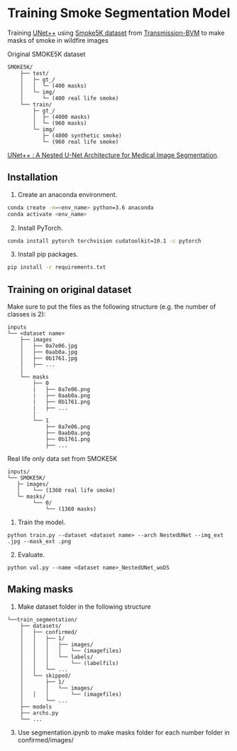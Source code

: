 # Training Smoke Segmentation Model

Training [UNet++](https://arxiv.org/pdf/1807.10165.pdf) using [Smoke5K dataset](https://drive.google.com/file/d/11TM8hsh9R6ZTvLAUzfD6eD051MbOufCi/view?usp=sharing) from [Transmission-BVM](https://github.com/redlessme/Transmission-BVM) to make masks of smoke in wildfire images


Original SMOKE5K dataset
```
SMOKE5K/
    ├── test/
    │   ├─ gt_/
    │   │  └─ (400 masks)
    │   └─ img/
    │      └─ (400 real life smoke)
    └── train/
        ├─ gt_/
        │  ├─ (4000 masks)
        │  └─ (960 masks)
        └─ img/
           ├─ (4000 synthetic smoke)
           └─ (960 real life smoke)

```

[UNet++ : A Nested U-Net Architecture for Medical Image Segmentation](https://arxiv.org/pdf/1807.10165.pdf).

## Installation
1. Create an anaconda environment.
```sh
conda create -n=<env_name> python=3.6 anaconda
conda activate <env_name>
```
2. Install PyTorch.
```sh
conda install pytorch torchvision cudatoolkit=10.1 -c pytorch
```
3. Install pip packages.
```sh
pip install -r requirements.txt
```
## Training on original dataset
Make sure to put the files as the following structure (e.g. the number of classes is 2):
```
inputs
└── <dataset name>
    ├── images
    │   ├── 0a7e06.jpg
    │   ├── 0aab0a.jpg
    │   ├── 0b1761.jpg
    │   ├── ...
    |
    └── masks
        ├── 0
        |   ├── 0a7e06.png
        |   ├── 0aab0a.png
        |   ├── 0b1761.png
        |   ├── ...
        |
        └── 1
            ├── 0a7e06.png
            ├── 0aab0a.png
            ├── 0b1761.png
            ├── ...
```

Real life only data set from SMOKE5K
```
inputs/
└── SMOKE5K/
   ├─ images/
   │    └── (1360 real life smoke)
   └─ masks/
        └── 0/
            └── (1360 masks)
```

1. Train the model.
```
python train.py --dataset <dataset name> --arch NestedUNet --img_ext .jpg --mask_ext .png
```
2. Evaluate.
```
python val.py --name <dataset name>_NestedUNet_woDS
```
## Making masks 
1. Make dataset folder in the following structure
```
└──train_segmentation/
    ├── datasets/
    │   ├── confirmed/
    │   │   ├── 1/
    │   │   │   ├── images/
    │   │   │   │   └── (imagefiles)
    │   │   │   └── labels/
    │   │   │       └── (labelfils)
    │   │   └── ...
    │   └── skipped/
    │       ├── 1/
    │       │   └── images/
    │   │   │       └── (imagefiles)
    │       └── ...
    ├── models
    ├── archs.py
    └── ...
```

3. Use segmentation.ipynb to make masks folder for each number folder in confirmed/images/
